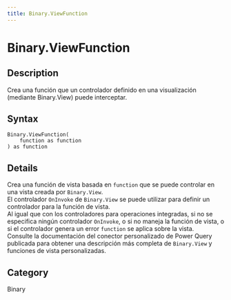 ```yaml
---
title: Binary.ViewFunction
---
```


# Binary.ViewFunction


## Description

Crea una función que un controlador definido en una visualización (mediante Binary.View) puede interceptar.


## Syntax

```powerquery
Binary.ViewFunction(
    function as function
) as function
```


## Details

Crea una función de vista basada en <code>function</code> que se puede controlar en una vista creada por <code>Binary.View</code>.<br />El controlador <code>OnInvoke</code> de <code>Binary.View</code> se puede utilizar para definir un controlador para la función de vista.<br />Al igual que con los controladores para operaciones integradas, si no se especifica ningún controlador <code>OnInvoke</code>, o si no maneja la función de vista, o si el controlador genera un error <code>function</code> se aplica sobre la vista.<br /> Consulte la documentación del conector personalizado de Power Query publicada para obtener una descripción más completa de <code>Binary.View</code> y funciones de vista personalizadas.<br />



## Category
Binary
